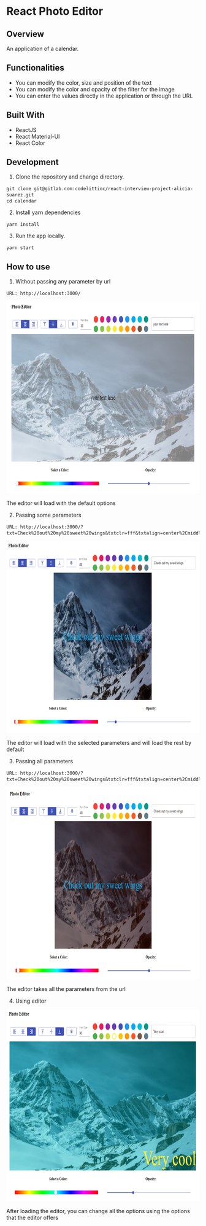# React Photo Editor

## Overview

An application of a calendar. 
## Functionalities

- You can modify the color, size and position of the text
- You can modify the color and opacity of the filter for the image
- You can enter the values directly in the application or through the URL

## Built With

- ReactJS
- React Material-UI
- React Color

## Development

1. Clone the repository and change directory.

```
git clone git@gitlab.com:codelittinc/react-interview-project-alicia-suarez.git
cd calendar
```

2. Install yarn dependencies

```
yarn install
```

3. Run the app locally.

```
yarn start
```

## How to use

1. Without passing any parameter by url

```
URL: http://localhost:3000/
```
<img src="/src/assets/Default-parameters.png" alt="default" height="500">

The editor will load with the default options


2. Passing some parameters

```
URL: http://localhost:3000/?txt=Check%20out%20my%20sweet%20wings&txtclr=fff&txtalign=center%2Cmiddle&txtsize=48&bm=normal&balph=50
```
<img src="/src/assets/Some-parameters.png" alt="some" height="500">

The editor will load with the selected parameters and will load the rest by default

3. Passing all parameters

```
URL: http://localhost:3000/?txt=Check%20out%20my%20sweet%20wings&txtclr=fff&txtalign=center%2Cmiddle&txtsize=48&bm=normal&balph=50
```
<img src="/src/assets/All-parameters.png" alt="all" height="500">

The editor takes all the parameters from the url

4. Using editor

<img src="/src/assets/Editor-parameters.png" alt="editor" height="500">

After loading the editor, you can change all the options using the options that the editor offers
